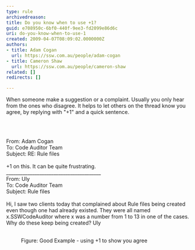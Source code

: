 ```yaml
---
type: rule
archivedreason: 
title: Do you know when to use +1?
guid: e708950c-6bf0-440f-9ee3-fd2099e86d6c
uri: do-you-know-when-to-use-1
created: 2009-04-07T08:09:02.0000000Z
authors:
- title: Adam Cogan
  url: https://ssw.com.au/people/adam-cogan
- title: Cameron Shaw
  url: https://ssw.com.au/people/cameron-shaw
related: []
redirects: []

---
```




  <p>When someone make a suggestion or a complaint. Usually you only hear from the ones who disagree. It helps to let others on the thread know you agree, by replying with &quot;+1&quot; and a quick sentence. </p>

<br><excerpt class='endintro'></excerpt><br>
<dl><p class="ssw15-rteElement-GreyBox">From&#58; Adam Cogan <br>To&#58; Code Auditor Team <br>Subject&#58; RE&#58; Rule files <br><br>+1 on this. It can be quite frustrating. <br>________________________________________ <br>From&#58; Uly <br>To&#58; Code Auditor Team <br>Subject&#58; Rule files <br><br>Hi, I saw two clients today that complained about Rule files being created even though one had already existed. They were all named x.SSWCodeAuditor where x was a number from 1 to 13 in one of the cases. Why do these keep being created? Uly</p>​
   <dd class="ssw15-rteElement-FigureGood"> Figure&#58; Good Example - using +1 to show you agree <br></dd></dl>


